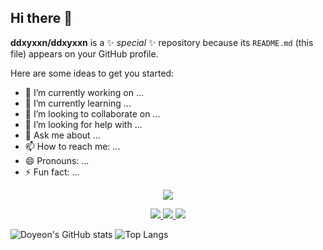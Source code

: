 ## Hi there 👋


**ddxyxxn/ddxyxxn** is a ✨ _special_ ✨ repository because its `README.md` (this file) appears on your GitHub profile.

Here are some ideas to get you started:

- 🔭 I’m currently working on ...
- 🌱 I’m currently learning ...
- 👯 I’m looking to collaborate on ...
- 🤔 I’m looking for help with ...
- 💬 Ask me about ...
- 📫 How to reach me: ...
- 😄 Pronouns: ...
- ⚡ Fun fact: ...

<p align='center'>
    <img src="https://capsule-render.vercel.app/api?type=waving&color=auto&height=300&section=header&text=Doyeon's%20GitHub&fontSize=90&animation=fadeIn&fontAlignY=38&desc=Welcome%to%20My%20World&descAlignY=55&descAlign=66"/>
</p>
<p align='center'>
  <a href="https://github.com/kyechan99/capsule-render/labels/Idea">
    <img src="https://img.shields.io/badge/IDEA%20ISSUE%20-%23F7DF1E.svg?&style=for-the-badge&&logoColor=white"/>
  </a>
  <a href="#demo">
    <img src="https://img.shields.io/badge/DEMO%20-%234FC08D.svg?&style=for-the-badge&&logoColor=white"/>
  </a>
  <a href="https://capsule-render.vercel.app/">
    <img src="https://img.shields.io/badge/Generator%20-%235c86fa.svg?&style=for-the-badge&&logoColor=white"/>
  </a>
</p> 

![Doyeon's GitHub stats](https://github-readme-stats.vercel.app/api?username=ddxyxxn&show_icons=true&theme=cobalt)
![Top Langs](https://github-readme-stats.vercel.app/api/top-langs/?username=ddxyxxn&layout=compact)


